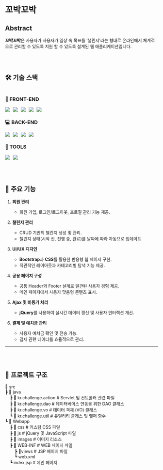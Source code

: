 # **꼬박꼬박**

## **Abstract**

**꼬박꼬박**은 사용자가 사용자가 일상 속 목표를 ‘챌린지’라는 형태로 온라인에서 체계적으로 관리할 수 있도록 지원 할 수 있도록 설계된 웹 애플리케이션입니다.  

<br>
<br>

## **🛠 기술 스택**
<div style="display: flex; flex-direction: column; gap: 10px;">
  <div>
    <h3>🎨 FRONT-END</h3>
    <div style="display: flex; gap: 10px;">
      <img src="https://img.shields.io/badge/HTML5-E34F26?style=for-the-badge&logo=html5&logoColor=white">
      <img src="https://img.shields.io/badge/CSS-663399?style=for-the-badge&logo=css3&logoColor=white">
      <img src="https://img.shields.io/badge/JavaScript-F7DF1E?style=for-the-badge&logo=javascript&logoColor=black">
      <img src="https://img.shields.io/badge/jQuery-0769AD?style=for-the-badge&logo=jQuery&logoColor=white">
      <img src="https://img.shields.io/badge/BootStrap-7952B3?style=for-the-badge&logo=bootstrap&logoColor=white">
    </div>
  </div>
</div>
<div style="display: flex; flex-direction: column; gap: 10px;">
  <div>
    <h3>💻 BACK-END</h3>
    <div style="display: flex; gap: 10px;">
      <img src="https://img.shields.io/badge/Java-3776AB?style=for-the-badge&logo=Java&logoColor=white">
      <img src="https://img.shields.io/badge/Servlet-FF6600?style=for-the-badge&logo=servlet&logoColor=black">
      <img src="https://img.shields.io/badge/JSTL-003D8F?style=for-the-badge&logo=jstl&logoColor=black">
      <img src="https://img.shields.io/badge/Oracle-DA291C?style=for-the-badge&logo=oracle&logoColor=black">
    </div>
  </div>
</div>
<div style="display: flex; flex-direction: column; gap: 10px;">
  <div>
    <h3>🔧 TOOLS</h3>
    <div style="display: flex; gap: 10px;">
      <img src="https://img.shields.io/badge/Eclipse-2C2255?style=for-the-badge&logo=eclipseide&logoColor=white">
       <img src="https://img.shields.io/badge/Apache Tomcat-F8DC75?style=for-the-badge&logo=apachetomcat&logoColor=black">
    </div>
  </div>
</div>

<br>
<br>
<br>

## **📄 주요 기능**

1. **회원 관리**
   - 회원 가입, 로그인/로그아웃, 프로필 관리 기능 제공.

2. **챌린지 관리**
   - CRUD 기반의 챌린지 생성 및 관리.
   - 챌린지 상태(시작 전, 진행 중, 완료)를 날짜에 따라 자동으로 업데이트.

3. **UI/UX 디자인**
   - **Bootstrap**과 **CSS**를 활용한 반응형 웹 페이지 구현.
   - 직관적인 레이아웃과 카테고리별 탐색 기능 제공.

4. **공용 페이지 구성**
   - 공통 Header와 Footer 설계로 일관된 사용자 경험 제공.
   - 메인 페이지에서 사용자 맞춤형 콘텐츠 표시.

5. **Ajax 및 비동기 처리**
   - **jQuery**를 사용하여 실시간 데이터 갱신 및 사용자 인터랙션 개선.

6. **결제 및 예치금 관리**
   - 사용자 예치금 확인 및 전송 기능.
   - 결제 관련 데이터를 효율적으로 관리.

---

<br>
<br>

## **📂 프로젝트 구조**

📁 src <br> 
 ┣ 📁 java <br>
 &nbsp;&nbsp;&nbsp;&nbsp;┣ 📂 kr.challenge.action # Servlet 및 컨트롤러 관련 파일 <br>
 &nbsp;&nbsp;&nbsp;&nbsp;┣ 📂 kr.challenge.dao # 데이터베이스 연동을 위한 DAO 클래스 <br>
 &nbsp;&nbsp;&nbsp;&nbsp;┣ 📂 kr.challenge.vo # 데이터 객체 (VO) 클래스 <br>
 &nbsp;&nbsp;&nbsp;&nbsp;┗ 📂 kr.challenge.util # 유틸리티 클래스 및 헬퍼 함수 <br>
 ┗ 📁 Webapp <br>
 &nbsp;&nbsp;&nbsp;&nbsp;┣ 📂 css # 커스텀 CSS 파일 <br>
 &nbsp;&nbsp;&nbsp;&nbsp;┣ 📂 js # jQuery 및 JavaScript 파일 <br>
 &nbsp;&nbsp;&nbsp;&nbsp;┣ 📂 images # 이미지 리소스 <br>
 &nbsp;&nbsp;&nbsp;&nbsp;┣ 📂 WEB-INF # WEB 페이지 파일 <br>
 &nbsp;&nbsp;&nbsp;&nbsp;&nbsp;&nbsp;&nbsp;&nbsp;┣ 📂views # JSP 페이지 파일 <br>
 &nbsp;&nbsp;&nbsp;&nbsp;&nbsp;&nbsp;&nbsp;&nbsp;┗ web.xml <br>
 &nbsp;&nbsp;&nbsp;&nbsp;┗ index.jsp # 메인 페이지 <br>
